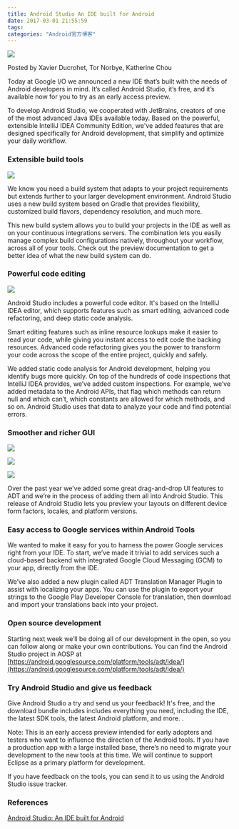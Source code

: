 ```yaml
---
title: Android Studio An IDE built for Android
date: 2017-03-01 21:55:59
tags:
categories: "Android官方博客"
---
```


![](/images/categories/android/android-developer-blog/android_developer_blog.png)

Posted by Xavier Ducrohet, Tor Norbye, Katherine Chou

Today at Google I/O we announced a new IDE that’s built with the needs of Android developers in mind. It’s called Android Studio, it’s free, and it’s available now for you to try as an early access preview.

To develop Android Studio, we cooperated with JetBrains, creators of one of the most advanced Java IDEs available today. Based on the powerful, extensible IntelliJ IDEA Community Edition, we've added features that are designed specifically for Android development, that simplify and optimize your daily workflow.

### Extensible build tools

![](/images/categories/android/android-developer-blog/011/Studio_table.png)

We know you need a build system that adapts to your project requirements but extends further to your larger development environment. Android Studio uses a new build system based on Gradle that provides flexibility, customized build flavors, dependency resolution, and much more.

This new build system allows you to build your projects in the IDE as well as on your continuous integrations servers. The combination lets you easily manage complex build configurations natively, throughout your workflow, across all of your tools. Check out the preview documentation to get a better idea of what the new build system can do.
<!--more-->
### Powerful code editing

![](/images/categories/android/android-developer-blog/011/laptop600.png)

Android Studio includes a powerful code editor. It's based on the IntelliJ IDEA editor, which supports features such as smart editing, advanced code refactoring, and deep static code analysis.

Smart editing features such as inline resource lookups make it easier to read your code, while giving you instant access to edit code the backing resources. Advanced code refactoring gives you the power to transform your code across the scope of the entire project, quickly and safely.

We added static code analysis for Android development, helping you identify bugs more quickly. On top of the hundreds of code inspections that IntelliJ IDEA provides, we’ve added custom inspections. For example, we’ve added metadata to the Android APIs, that flag which methods can return null and which can’t, which constants are allowed for which methods, and so on. Android Studio uses that data to analyze your code and find potential errors.

### Smoother and richer GUI

![](/images/categories/android/android-developer-blog/011/ide-refactor.png)

![](/images/categories/android/android-developer-blog/011/ide-smart.png)

![](/images/categories/android/android-developer-blog/011/ide-resourcelookup2.png)

Over the past year we’ve added some great drag-and-drop UI features to ADT and we’re in the process of adding them all into Android Studio. This release of Android Studio lets you preview your layouts on different device form factors, locales, and platform versions.

### Easy access to Google services within Android Tools

We wanted to make it easy for you to harness the power Google services right from your IDE. To start, we’ve made it trivial to add services such a cloud-based backend with integrated Google Cloud Messaging (GCM) to your app, directly from the IDE.

We’ve also added a new plugin called ADT Translation Manager Plugin to assist with localizing your apps. You can use the plugin to export your strings to the Google Play Developer Console for translation, then download and import your translations back into your project.

### Open source development

Starting next week we’ll be doing all of our development in the open, so you can follow along or make your own contributions. You can find the Android Studio project in AOSP at [https://android.googlesource.com/platform/tools/adt/idea/](https://android.googlesource.com/platform/tools/adt/idea/)

### Try Android Studio and give us feedback

Give Android Studio a try and send us your feedback! It's free, and the download bundle includes includes everything you need, including the IDE, the latest SDK tools, the latest Android platform, and more. .

Note: This is an early access preview intended for early adopters and testers who want to influence the direction of the Android tools. If you have a production app with a large installed base, there’s no need to migrate your development to the new tools at this time. We will continue to support Eclipse as a primary platform for development.

If you have feedback on the tools, you can send it to us using the Android Studio issue tracker.

### References

[Android Studio: An IDE built for Android](https://android-developers.googleblog.com/2013/05/android-studio-ide-built-for-android.html)
